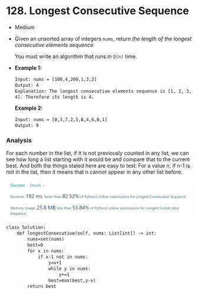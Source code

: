 # 128. Longest Consecutive Sequence

* Medium
*   Given an unsorted array of integers `nums`, return _the length of the longest consecutive elements sequence._

    You must write an algorithm that runs in `O(n)` time.
*   **Example 1:**

    ```
    Input: nums = [100,4,200,1,3,2]
    Output: 4
    Explanation: The longest consecutive elements sequence is [1, 2, 3, 4]. Therefore its length is 4.
    ```

    **Example 2:**

    ```
    Input: nums = [0,3,7,2,5,8,4,6,0,1]
    Output: 9
    ```



### Analysis&#x20;

For each number in the list, if it is not previously counted in any list, we can see how long a list starting with it would be and compare that to the current best. And both the things stated here are easy to test: For a value n, if n-1 is not in the list, then it means that n cannot appear in any other list before.&#x20;

![](<../../.gitbook/assets/image (6) (1).png>)

```
class Solution:
    def longestConsecutive(self, nums: List[int]) -> int:
        nums=set(nums)
        best=0
        for x in nums:
            if x-1 not in nums:
                y=x+1
                while y in nums:
                    y+=1
                best=max(best,y-x)
        return best
```
